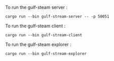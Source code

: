 To run the gulf-steam server :

```shell
cargo run --bin gulf-stream-server -- -p 50051

```

To run the gulf-steam client :

```shell
cargo run --bin gulf-stream-client

```

To run the gulf-steam explorer :

```shell
cargo run --bin gulf-stream-explorer
```
